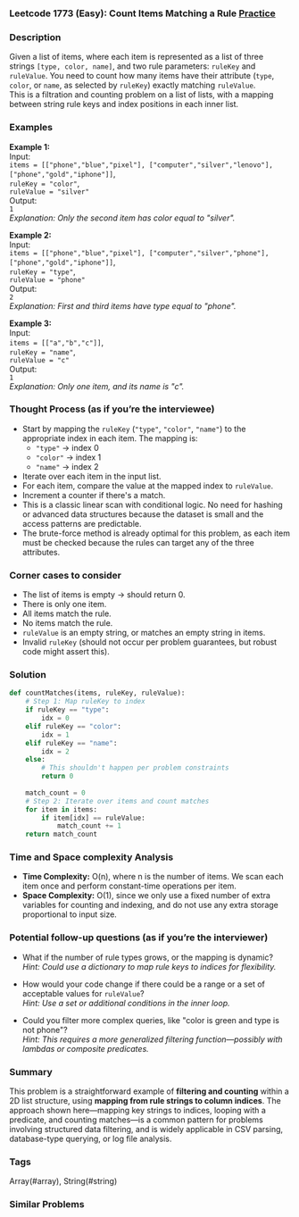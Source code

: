 ### Leetcode 1773 (Easy): Count Items Matching a Rule [Practice](https://leetcode.com/problems/count-items-matching-a-rule)

### Description  
Given a list of items, where each item is represented as a list of three strings `[type, color, name]`, and two rule parameters: `ruleKey` and `ruleValue`. You need to count how many items have their attribute (`type`, `color`, or `name`, as selected by `ruleKey`) exactly matching `ruleValue`.  
This is a filtration and counting problem on a list of lists, with a mapping between string rule keys and index positions in each inner list.

### Examples  

**Example 1:**  
Input:  
`items = [["phone","blue","pixel"], ["computer","silver","lenovo"], ["phone","gold","iphone"]]`,  
`ruleKey = "color"`,  
`ruleValue = "silver"`  
Output:  
`1`  
*Explanation: Only the second item has color equal to "silver".*

**Example 2:**  
Input:  
`items = [["phone","blue","pixel"], ["computer","silver","phone"], ["phone","gold","iphone"]]`,  
`ruleKey = "type"`,  
`ruleValue = "phone"`  
Output:  
`2`  
*Explanation: First and third items have type equal to "phone".*

**Example 3:**  
Input:  
`items = [["a","b","c"]]`,  
`ruleKey = "name"`,  
`ruleValue = "c"`  
Output:  
`1`  
*Explanation: Only one item, and its name is "c".*

### Thought Process (as if you’re the interviewee)  

- Start by mapping the `ruleKey` (`"type"`, `"color"`, `"name"`) to the appropriate index in each item. The mapping is:
  - `"type"` → index 0  
  - `"color"` → index 1  
  - `"name"` → index 2  
- Iterate over each item in the input list.
- For each item, compare the value at the mapped index to `ruleValue`.  
- Increment a counter if there's a match.
- This is a classic linear scan with conditional logic. No need for hashing or advanced data structures because the dataset is small and the access patterns are predictable.
- The brute-force method is already optimal for this problem, as each item must be checked because the rules can target any of the three attributes.

### Corner cases to consider  
- The list of items is empty → should return 0.
- There is only one item.
- All items match the rule.
- No items match the rule.
- `ruleValue` is an empty string, or matches an empty string in items.
- Invalid `ruleKey` (should not occur per problem guarantees, but robust code might assert this).

### Solution

```python
def countMatches(items, ruleKey, ruleValue):
    # Step 1: Map ruleKey to index
    if ruleKey == "type":
        idx = 0
    elif ruleKey == "color":
        idx = 1
    elif ruleKey == "name":
        idx = 2
    else:
        # This shouldn't happen per problem constraints
        return 0
        
    match_count = 0
    # Step 2: Iterate over items and count matches
    for item in items:
        if item[idx] == ruleValue:
            match_count += 1
    return match_count
```

### Time and Space complexity Analysis  

- **Time Complexity:** O(n), where n is the number of items. We scan each item once and perform constant-time operations per item.
- **Space Complexity:** O(1), since we only use a fixed number of extra variables for counting and indexing, and do not use any extra storage proportional to input size.

### Potential follow-up questions (as if you’re the interviewer)  

- What if the number of rule types grows, or the mapping is dynamic?  
  *Hint: Could use a dictionary to map rule keys to indices for flexibility.*

- How would your code change if there could be a range or a set of acceptable values for `ruleValue`?  
  *Hint: Use a set or additional conditions in the inner loop.*

- Could you filter more complex queries, like "color is green and type is not phone"?  
  *Hint: This requires a more generalized filtering function—possibly with lambdas or composite predicates.*

### Summary  
This problem is a straightforward example of **filtering and counting** within a 2D list structure, using **mapping from rule strings to column indices**. The approach shown here—mapping key strings to indices, looping with a predicate, and counting matches—is a common pattern for problems involving structured data filtering, and is widely applicable in CSV parsing, database-type querying, or log file analysis.

### Tags
Array(#array), String(#string)

### Similar Problems
